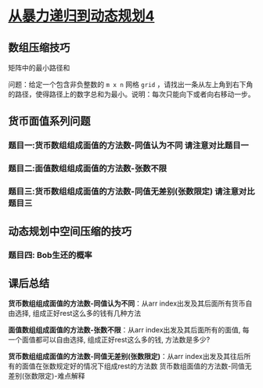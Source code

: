 # [从暴力递归到动态规划4](https://www.bilibili.com/video/BV1tDvaeQEBx)

## 数组压缩技巧

矩阵中的最小路径和

问题：给定一个包含非负整数的 `m x n` 网格 `grid` ，请找出一条从左上角到右下角的路径，使得路径上的数字总和为最小。说明：每次只能向下或者向右移动一步。

## 货币面值系列问题

### 题目一:货币数组组成面值的方法数-同值认为不同    请注意对比题目一



### 题目二:面值数组组成面值的方法数-张数不限



### 题目三:货币数组组成面值的方法数-同值无差别(张数限定)     请注意对比题目三




## 动态规划中空间压缩的技巧

### 题目四: Bob生还的概率



## 课后总结
**货币数组组成面值的方法数-同值认为不同**：从arr index出发及其后面所有货币自由选择, 组成正好rest这么多的钱有几种方法

**面值数组组成面值的方法数-张数不限**：从arr index出发及其后面所有的面值, 每一个面值都可以自由选择, 组成正好rest这么多的钱, 方法数是多少?

**货币数组组成面值的方法数-同值无差别(张数限定)**：从arr index出发及其往后所有的面值在张数规定好的情况下组成rest的方法数  货币数组面值的方法数-同值无差别(张数限定)-难点解释

